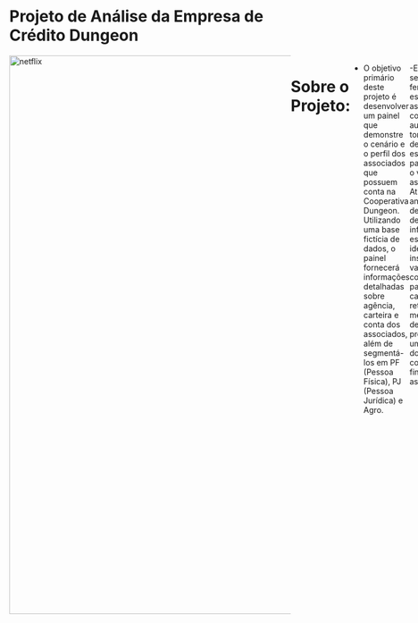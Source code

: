 # Projeto de Análise da Empresa de Crédito Dungeon
<div style="display: flex; justify-content: space-between;"> <br>
<img width="1000" alt="netflix" src="https://github.com/MarcosMeloJr/Projeto-Atelie/blob/main/atelie-de-costura.jpg">
  
# Sobre o Projeto:
- O objetivo primário deste projeto é desenvolver um painel que demonstre o cenário e o perfil dos associados que possuem conta na Cooperativa Dungeon. Utilizando uma base fictícia de dados, o painel fornecerá informações detalhadas sobre agência, carteira e conta dos associados, além de segmentá-los em PF (Pessoa Física), PJ (Pessoa Jurídica) e Agro.

-Este painel será uma ferramenta essencial para as equipes da cooperativa, auxiliando nas tomadas de decisões estratégicas para aumentar o volume de associados. Através da análise detalhada dessas informações, espera-se identificar insights valiosos que contribuirão para a captação e retenção de membros, além de proporcionar uma visão clara do perfil e comportamento financeiro dos associados.
<br />

# Etapas do Projeto (DataOps)
- Perguntas de negócio;
- Mapeamento dos dados;
- Prototipação;
- ETL (Extração, Transformação e Carregamento);
- Descobertas e insights;
- Sugestões de decisão.

<br />

# Perguntas de Negócio
Para fornecer um quadro geral dos insights a partir dos dados fornecidos, decidimos junto com a proprietária, que deveríamos responder as seguintes perguntas:
 
- Como ficou a situação financeira da empresa nesse último trimestre?
- Qual o ticket médio dos produtos oferecidos?
- Quais os produtos mais populares?
- Quais clientes mais contribuíram para a empresa?

Após determinar quais perguntas eram importantes, recebemos os dados necessários para as análises. A partir deles conseguiríamos responder as questões previamente levantadas com a finalidade de obtermos insights valiosos que ajudariam a empresa a tomar decisões mais assertivas.


<br />

# Mapeamento dos Dados
- Os dados do trimestre se encontram em planilhas do Excel separadas por mês (Julho, Agosto e Setembro)
 <img width="1000" alt="Imagem dados" src="https://github.com/MarcosMeloJr/Projeto-Atelie/blob/main/Bases%20Excel%20.png">

 
<br />
 


# Prototipação
Com as perguntas de negócio estabelecidas e após uma rápida análise dos dados disponíveis, foi feito o protótipo inicial pela ferramenta Paint. Nela decidimos como poderia ser o design e como as informações ficariam dispostas. Posteriormente fizemos o protótipo definitivo pela ferramenta Figma utilizando as cores base da empresa e a logo que nos foi fornecida.
#### Protótipo 1
 <img width="1000" alt="Imagem dados" src="https://github.com/MarcosMeloJr/Projeto-Atelie/blob/main/Prot%C3%B3tipo%20Ateli%C3%AA.png">

#### Protótipo 2
  <img width="1000" alt="Imagem dados" src="https://github.com/MarcosMeloJr/Projeto-Atelie/blob/main/Prot%C3%B3tipo%202%20Ateli%C3%AA%20(1).png">

# ETL (Extração, Transformação e Carregamento)
### Preparação dos dados
- Após o recebimento das planilhas realizamos o tratamento e a formatação dos dados. Nessa fase foi corrigido erros que afetariam a precisão da análise, como nomes duplicados, produtos com nomes diferentes, valores nulos, entre outros. Além disso foram criadas mais duas tabelas dimensões tornando mais fácil a manipulação dos dados. 
Terminada essa etapa, exportamos a base de dados para a ferramenta de visualização Power BI onde começaríamos a construção dos insights, no entanto, era necessário realizar a modelagem adequada dos dados, por isso construímos os relacionamentos corretos entre as tabelas fato – dimensão.
 <img width="1000" alt="Imagem dados" src="https://github.com/MarcosMeloJr/Projeto-Atelie/blob/main/Modelagem.png">
 
 
<br />
  
<br />
 
 
  
# Dashboard Interativo
Com os dados devidamente tratados, começamos a criação de visuais com dados estatísticos pertinentes que serviriam de base para respondermos as perguntas propostas no início. Foram necessárias criar algumas medidas utilizando fórmulas DAX, além de adcionarmos um Tooltip em um dos gráficoss para trazer informações extras a respeito do cliente.

- [Clique aqui para visualizar o dashboard de maneira interativa](https://app.powerbi.com/view?r=eyJrIjoiMmM5NjBhMjUtMzkyMy00ZmVjLWI1ZWEtNDZhZWNhZmQ0NWFkIiwidCI6ImI2ZTUxYmY3LTlmNjItNDM0Ny1hYTk1LTlhYzljMjI2OTFlOCJ9)

<br />
 
![DASHBOARD](https://github.com/MarcosMeloJr/Projeto-Atelie/blob/main/Dashboard%20Completo.png)





<br />
<br />


# Descobertas e Insights
<img width="1000" src="https://github.com/MarcosMeloJr/Projeto-Atelie/blob/main/Insights.png">

Terminada a construção visual e realizada acurada análise do material notou-se as seguintes percepções:
- A margem de lucro líquido representou 59% do faturamento da empresa. Uma margem de lucro líquido de 59% é relativamente alta e indica que a empresa está gerando um lucro significativo em relação ao seu faturamento. Isso pode ser considerado um sinal positivo de saúde financeira da empresa.
- O ticket médio foi de R$ 6,11. Um ticket médio baixo pode indicar que os produtos ou serviços da empresa são relativamente acessíveis ou que a empresa pode atender a um grande volume de clientes.
- O produto mais vendido foi a Xuxa representando 84% das vendas realizadas no trimestre.
- Foi identificado o Top 3 Clientes que mais contribuíram para a receita ao longo dos três meses.

 
 <br />
 
 
 
 # Recomendações ao tomador de decisão
Em seguida foram apresentadas algumas alternativas, baseadas nas análises realizadas, que pudessem melhorar as vendas no próximo trimestre:
- Melhor administração do estoque, uma vez que é conhecido os produtos mais populares. Dessa forma agilizaria o tempo de entrega e aumentaria a satisfação dos clientes.
- Possibilidade de ajuste na estratégia de marketing para aumentar a venda dos produtos menos populares;
- Utilizar estratégias de fidelização para os clientes que mais contribuíram (Top 3 Clientes) permanecerem adquirindo produtos.   Ex: Programa de pontos: Eles receberiam pontos a cada compra e trocariam por descontos, produtos gratuitos ou brindes exclusivos.   2) Acesso antecipado a lançamentos de produtos novos. 
- Implementação de um sistema de brindes ou amostras grátis para surpreender e agradar os clientes aumentando assim a preferência pela marca. Altamente recomendado para clientes esporádicos, visando fidelizá-los.


<br />

# BÔNUS - Dica de Ferramenta - Tooltip
- As dicas de ferramentas no Power BI permitem análises dentro de outras análises, conforme mostrado no vídeo abaixo.
 



https://github.com/MarcosMeloJr/Projeto-Atelie/blob/main/ToolTip%20Ateli%C3%AA.mp4
